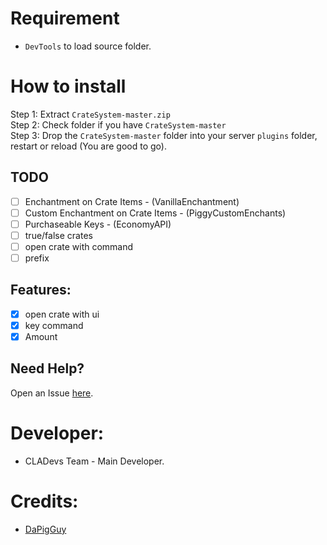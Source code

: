 # Requirement

- ```DevTools``` to load source folder.

# How to install

Step 1: Extract ```CrateSystem-master.zip```<br>
Step 2: Check folder if you have ```CrateSystem-master```<br>
Step 3: Drop the ```CrateSystem-master``` folder into your server ```plugins``` folder, restart or reload (You are good to go).
## TODO

- [ ] Enchantment on Crate Items - (VanillaEnchantment)
- [ ] Custom Enchantment on Crate Items - (PiggyCustomEnchants)
- [ ] Purchaseable Keys - (EconomyAPI)
- [ ] true/false crates
- [ ] open crate with command
- [ ] prefix

## Features:

- [x] open crate with ui
- [x] key command
- [x] Amount
 
 ## Need Help?
 
  Open an Issue [here](https://github.com/CLADevsPlugins/CrateSystem/issues/new).
  
 # Developer:
 
 * CLADevs Team - Main Developer.

# Credits:

 * [DaPigGuy](https://github.com/DaPigGuy)

